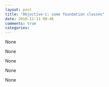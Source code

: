 ```yaml
---
layout: post
title: "Objective-c: some foundation classes"
date: 2010-11-11 08:46
comments: true
categories: 
---
```


None


None


None


None


None

